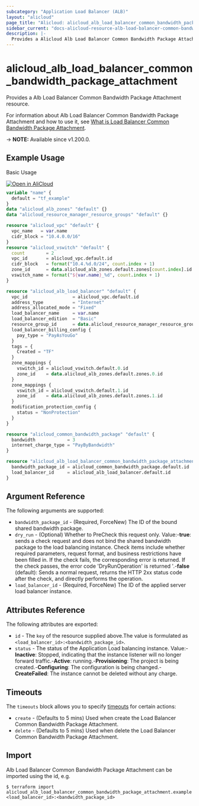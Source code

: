 ```yaml
---
subcategory: "Application Load Balancer (ALB)"
layout: "alicloud"
page_title: "Alicloud: alicloud_alb_load_balancer_common_bandwidth_package_attachment"
sidebar_current: "docs-alicloud-resource-alb-load-balancer-common-bandwidth-package-attachment"
description: |-
  Provides a Alicloud Alb Load Balancer Common Bandwidth Package Attachment resource.
---
```


# alicloud_alb_load_balancer_common_bandwidth_package_attachment

Provides a Alb Load Balancer Common Bandwidth Package Attachment resource.

For information about Alb Load Balancer Common Bandwidth Package Attachment and how to use it, see [What is Load Balancer Common Bandwidth Package Attachment](https://www.alibabacloud.com/help/en/slb/application-load-balancer/developer-reference/api-alb-2020-06-16-attachcommonbandwidthpackagetoloadbalancer).

-> **NOTE:** Available since v1.200.0.

## Example Usage

Basic Usage

<div style="display: block;margin-bottom: 40px;"><div class="oics-button" style="float: right;position: absolute;margin-bottom: 10px;">
  <a href="https://api.aliyun.com/terraform?resource=alicloud_alb_load_balancer_common_bandwidth_package_attachment&exampleId=f3ebb6c7-192e-e24a-a73f-f705e591c4a566d0db00&activeTab=example&spm=docs.r.alb_load_balancer_common_bandwidth_package_attachment.0.f3ebb6c719&intl_lang=EN_US" target="_blank">
    <img alt="Open in AliCloud" src="https://img.alicdn.com/imgextra/i1/O1CN01hjjqXv1uYUlY56FyX_!!6000000006049-55-tps-254-36.svg" style="max-height: 44px; max-width: 100%;">
  </a>
</div></div>

```terraform
variable "name" {
  default = "tf_example"
}
data "alicloud_alb_zones" "default" {}
data "alicloud_resource_manager_resource_groups" "default" {}

resource "alicloud_vpc" "default" {
  vpc_name   = var.name
  cidr_block = "10.4.0.0/16"
}
resource "alicloud_vswitch" "default" {
  count        = 2
  vpc_id       = alicloud_vpc.default.id
  cidr_block   = format("10.4.%d.0/24", count.index + 1)
  zone_id      = data.alicloud_alb_zones.default.zones[count.index].id
  vswitch_name = format("${var.name}_%d", count.index + 1)
}

resource "alicloud_alb_load_balancer" "default" {
  vpc_id                 = alicloud_vpc.default.id
  address_type           = "Internet"
  address_allocated_mode = "Fixed"
  load_balancer_name     = var.name
  load_balancer_edition  = "Basic"
  resource_group_id      = data.alicloud_resource_manager_resource_groups.default.groups.0.id
  load_balancer_billing_config {
    pay_type = "PayAsYouGo"
  }
  tags = {
    Created = "TF"
  }
  zone_mappings {
    vswitch_id = alicloud_vswitch.default.0.id
    zone_id    = data.alicloud_alb_zones.default.zones.0.id
  }
  zone_mappings {
    vswitch_id = alicloud_vswitch.default.1.id
    zone_id    = data.alicloud_alb_zones.default.zones.1.id
  }
  modification_protection_config {
    status = "NonProtection"
  }
}

resource "alicloud_common_bandwidth_package" "default" {
  bandwidth            = 3
  internet_charge_type = "PayByBandwidth"
}

resource "alicloud_alb_load_balancer_common_bandwidth_package_attachment" "default" {
  bandwidth_package_id = alicloud_common_bandwidth_package.default.id
  load_balancer_id     = alicloud_alb_load_balancer.default.id
}
```

## Argument Reference

The following arguments are supported:
* `bandwidth_package_id` - (Required, ForceNew) The ID of the bound shared bandwidth package.
* `dry_run` - (Optional) Whether to PreCheck this request only. Value:-**true**: sends a check request and does not bind the shared bandwidth package to the load balancing instance. Check items include whether required parameters, request format, and business restrictions have been filled in. If the check fails, the corresponding error is returned. If the check passes, the error code 'DryRunOperation' is returned '.-**false** (default): Sends a normal request, returns the HTTP 2xx status code after the check, and directly performs the operation.
* `load_balancer_id` - (Required, ForceNew) The ID of the applied server load balancer instance.



## Attributes Reference

The following attributes are exported:
* `id` - The `key` of the resource supplied above.The value is formulated as `<load_balancer_id>:<bandwidth_package_id>`.
* `status` - The status of the Application Load balancing instance. Value:-**Inactive**: Stopped, indicating that the instance listener will no longer forward traffic.-**Active**: running.-**Provisioning**: The project is being created.-**Configuring**: The configuration is being changed.-**CreateFailed**: The instance cannot be deleted without any charge.

## Timeouts

The `timeouts` block allows you to specify [timeouts](https://www.terraform.io/docs/configuration-0-11/resources.html#timeouts) for certain actions:
* `create` - (Defaults to 5 mins) Used when create the Load Balancer Common Bandwidth Package Attachment.
* `delete` - (Defaults to 5 mins) Used when delete the Load Balancer Common Bandwidth Package Attachment.

## Import

Alb Load Balancer Common Bandwidth Package Attachment can be imported using the id, e.g.

```shell
$ terraform import alicloud_alb_load_balancer_common_bandwidth_package_attachment.example <load_balancer_id>:<bandwidth_package_id>
```